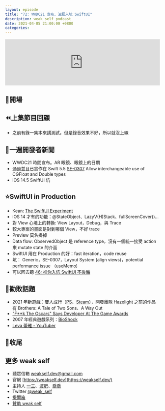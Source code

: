 ```yaml
---
layout: episode
title: "72: WWDC21 宣布、波肥入坑 SwiftUI"
description: weak self podcast
date: 2021-04-05 21:00:00 +0800
categories: 
---
```

<iframe src="https://www.listennotes.com/embedded/e/a0d20f9543bf4c178111e2554f8fa43a/" width="100%" style="width: 1px; min-width: 100%;" frameborder="0" scrolling="no" loading="lazy"></iframe>

## 👋開場

## ⏪上集節目回顧

- 之前有錄一集本來講測試，但是錄音效果不好，所以就沒上線

## 📰一週開發者新聞

- WWDC21 時間宣布。AR 眼鏡、眼鏡上的日期
- 通過並且已實作在 Swift 5.5 [SE-0307](https://github.com/apple/swift-evolution/blob/main/proposals/0307-allow-interchangeable-use-of-double-cgfloat-types.md) Allow interchangeable use of CGFloat and Double types
- iOS 14.5 SwiftUI 坑

## ⭐️SwiftUI in Production

- Kean: [The SwiftUI Experiment](https://kean.blog/post/swiftui-experiment)
- iOS 14 才有的功能：@StateObject、LazyV(H)Stack、fullScreenCover()...
- 對 View 心境上的轉換: View Layout，Debug，與 Trace
- 較大專案的畫面是對到哪個 View，不好 trace
- Preview 莫名掛掉
- Data flow: ObservedObject 是 reference type，沒有一個統一接受 action 來 mutate state 的介面
- SwiftUI 用在 Production 的好：fast iteration，code reuse
- 坑： Generic，SE-0307，Layout System (align views)，potential performance issue （useMemo)
- 可以回去聽 [46: 推你入坑 SwiftUI 不後悔](https://weakself.dev/episodes/46)

## 💸勸敗話題

- 2021 年新遊戲：雙人成行（[PS](https://www.playstation.com/zh-hant-tw/games/it-takes-two/)、[Steam](https://store.steampowered.com/app/1426210/_/?l=tchinese)），開發團隊 Hazelight 之前的作品有 Brothers: A Tale of Two Sons、A Way Out
- ["F**k The Oscars" Says Developer At The Game Awards](https://youtu.be/K21gbE30Cj0)
- 2007 年經典遊戲系列：[BioShock](https://zh.wikipedia.org/zh-tw/生化奇兵系列)
- [Leya 蕾雅 - YouTuber](https://youtube.com/channel/UCiXJjvsRQEyT06x3YUwueVw)

## 👋收尾

## 更多 weak self

- 聽眾信箱 [weakself.dev@gmail.com](mailto:weakself.dev@gmail.com)
- 官網 [https://weakself.dev](https://weakself.dev/)
- 主持人 [一三](https://twitter.com/ethanhuang13)、[波肥](https://twitter.com/PofatTseng)、[喬喬](https://twitter.com/joe_trash_talk)
- Twitter [@weak_self](https://twitter.com/weak_self)
- [提問箱](https://peing.net/zh-TW/weak_self)
- [贊助 weak self](https://weakself.dev/#donation)
